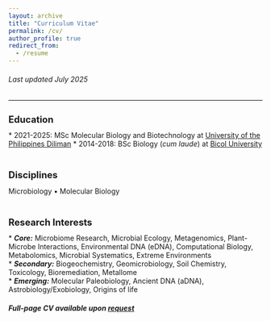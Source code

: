 ```yaml
---
layout: archive
title: "Curriculum Vitae"
permalink: /cv/
author_profile: true
redirect_from:
  - /resume
---
```

<h6><i>Last updated July 2025</i></h6>
<hr class="solid" style="border-top: 1px solid gainsboro">

<h1 style="font-size: 1.3em;">Education</h1>
* 2021-2025: MSc Molecular Biology and Biotechnology at <a href="https://upd.edu.ph" target="_blank">University of the Philippines Diliman</a>
* 2014-2018: BSc Biology (<i>cum laude</i>) at <a href="https://bicol-u.edu.ph" target="_blank">Bicol University</a>
<br><br>

<h1 style="font-size: 1.3em;">Disciplines</h1>
Microbiology • Molecular Biology
<br><br>

<h1 style="font-size: 1.3em;">Research Interests</h1>
* <b><i>Core:</i></b> Microbiome Research, Microbial Ecology, Metagenomics, Plant-Microbe Interactions, Environmental DNA (eDNA), Computational Biology, Metabolomics, Microbial Systematics, Extreme Environments<br>
* <b><i>Secondary:</i></b> Biogeochemistry, Geomicrobiology, Soil Chemistry, Toxicology, Bioremediation, Metallome<br>
* <b><i>Emerging:</i></b> Molecular Paleobiology, Ancient DNA (aDNA), Astrobiology/Exobiology, Origins of life<br>

<h4><i>Full-page CV available upon <a href="https://mail.google.com/mail/?view=cm&to=rhregalado@up.edu.ph&su=[Request%20for%20CV]" target="_blank">request</a></i></h4>
